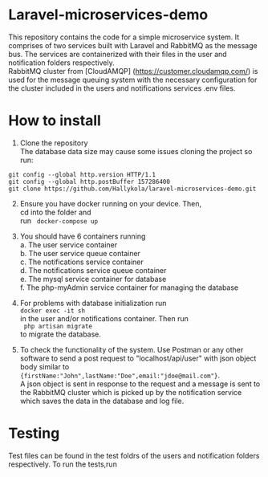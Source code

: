 # Laravel-microservices-demo

This repository contains the code for a simple microservice system. It comprises of two services built with Laravel and RabbitMQ as the message bus. The services are containerized with their files in the user and notification folders respectively.  
RabbitMQ cluster from [CloudAMQP] (https://customer.cloudamqp.com/) is used for the message queuing system with the necessary configuration for the cluster included in the users and notifications services .env files.

# How to install  
1. Clone the repository  
The database data size may  cause some issues cloning the project so run:  
```
git config --global http.version HTTP/1.1
git config --global http.postBuffer 157286400
git clone https://github.com/Hallykola/laravel-microservices-demo.git
```

2. Ensure you have docker running on your device. Then,  
cd into the folder and  
 run
``` docker-compose up```

3. You should have 6 containers running  
 a. The user service container  
 b. The user service queue container  
 c. The notifications service container  
 d. The notifications service queue container   
 e. The mysql service container for database  
 f. The php-myAdmin service container for managing the database

4. For problems with database initialization run   
``` docker exec -it sh ```  
in the user and/or notifications container. Then run  
``` php artisan migrate```  
to migrate the database. 

5.  To check the functionality of the system. Use Postman or any other software to send a post request to "localhost/api/user" with json object body similar to   
```{firstName:"John",lastName:"Doe",email:"jdoe@mail.com"}```.  
A json object is sent in response to the request and a message is sent to the RabbitMQ cluster which is picked up by the notification service which saves the data in the database and log file.
# Testing
Test files can be found in the test foldrs of the users and notification folders respectively. 
To run the tests,run   

